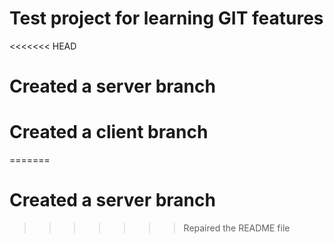 # Test project for learning GIT features

<<<<<<< HEAD
# Created a server branch

# Created a client branch
=======
# Created a server branch
>>>>>>> Repaired the README file
